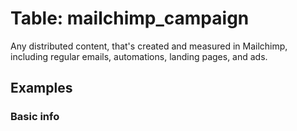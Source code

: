 # Table: mailchimp_campaign

Any distributed content, that's created and measured in Mailchimp, including regular emails, automations, landing pages, and ads.

## Examples

### Basic info
